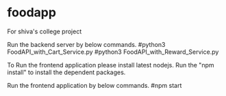 # foodapp
For shiva's college project

Run the backend server by below commands.
#python3 FoodAPI_with_Cart_Service.py
#python3 FoodAPI_with_Reward_Service.py


To Run the frontend application please install latest nodejs.
Run the "npm install" to install the dependent packages.

Run the frontend application by below commands.
#npm start
